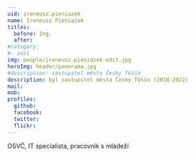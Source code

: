 ```yaml
---
uid: ireneusz.pieniazek
name: Ireneusz Pieniążek
titles:
  before: Ing.
  after:
#category:
#- zast
img: people/ireneusz-pieniazek-edit.jpg
heroImg: header/panorama.jpg
#description: zastupitel města Český Těšín
description: byl zastupitel města Český Těšín (2018-2022)
mail:
mob:
profiles:
  github:                 
  facebook:
  twitter: 		  
  flickr:
---
```


OSVČ, IT specialista, pracovník s mládeží
